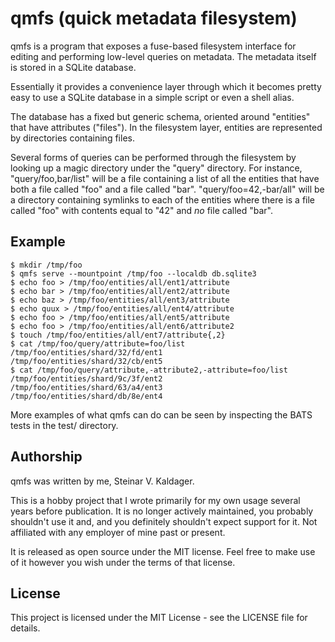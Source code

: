 # qmfs (quick metadata filesystem)

qmfs is a program that exposes a fuse-based filesystem
interface for editing and performing low-level queries
on metadata. The metadata itself is stored in a SQLite
database.

Essentially it provides a convenience layer through
which it becomes pretty easy to use a SQLite database
in a simple script or even a shell alias.

The database has a fixed but generic schema, oriented
around "entities" that have attributes ("files").
In the filesystem layer, entities are represented by
directories containing files.

Several forms of queries can be performed through
the filesystem by looking up a magic directory
under the "query" directory. For instance,
"query/foo,bar/list" will be a file containing a list
of all the entities that have both a file called
"foo" and a file called "bar". "query/foo=42,-bar/all" 
will be a directory containing symlinks to each of
the entities where there is a file called "foo"
with contents equal to "42" and _no_ file called "bar".

## Example

```
$ mkdir /tmp/foo
$ qmfs serve --mountpoint /tmp/foo --localdb db.sqlite3
$ echo foo > /tmp/foo/entities/all/ent1/attribute
$ echo bar > /tmp/foo/entities/all/ent2/attribute
$ echo baz > /tmp/foo/entities/all/ent3/attribute
$ echo quux > /tmp/foo/entities/all/ent4/attribute
$ echo foo > /tmp/foo/entities/all/ent5/attribute
$ echo foo > /tmp/foo/entities/all/ent6/attribute2
$ touch /tmp/foo/entities/all/ent7/attribute{,2}
$ cat /tmp/foo/query/attribute=foo/list
/tmp/foo/entities/shard/32/fd/ent1
/tmp/foo/entities/shard/32/cb/ent5
$ cat /tmp/foo/query/attribute,-attribute2,-attribute=foo/list
/tmp/foo/entities/shard/9c/3f/ent2
/tmp/foo/entities/shard/63/a4/ent3
/tmp/foo/entities/shard/db/8e/ent4
```

More examples of what qmfs can do can be seen by
inspecting the BATS tests in the test/ directory.

## Authorship

qmfs was written by me, Steinar V. Kaldager.

This is a hobby project that I wrote primarily for my own
usage several years before publication. It is no longer
actively maintained, you probably shouldn't use it and,
and you definitely shouldn't expect support for it.
Not affiliated with any employer of mine past or present.

It is released as open source under the MIT license. Feel
free to make use of it however you wish under the terms
of that license.

## License

This project is licensed under the MIT License - see the
LICENSE file for details.
